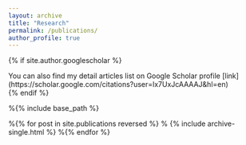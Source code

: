 ```yaml
---
layout: archive
title: "Research"
permalink: /publications/
author_profile: true
---
```


{% if site.author.googlescholar %}
  <div class="wordwrap">You can also find my detail articles list on Google Scholar profile [link](https://scholar.google.com/citations?user=lx7UxJcAAAAJ&hl=en)</div>
{% endif %}

%{% include base_path %}

%{% for post in site.publications reversed %}
%  {% include archive-single.html %}
%{% endfor %}
